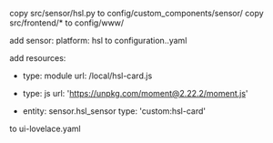 copy src/sensor/hsl.py to config/custom_components/sensor/
copy src/frontend/* to config/www/

add
sensor:
  platform: hsl
to configuration..yaml

add 
resources:
  - type: module
    url: /local/hsl-card.js
  - type: js
    url: 'https://unpkg.com/moment@2.22.2/moment.js'

 - entity: sensor.hsl_sensor
   type: 'custom:hsl-card'

to ui-lovelace.yaml

